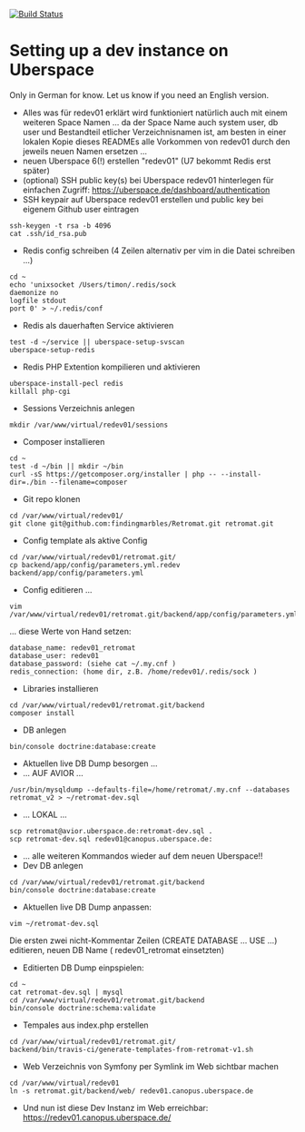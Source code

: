 [![Build Status](https://travis-ci.org/findingmarbles/Retromat.svg?branch=master)](https://travis-ci.org/findingmarbles/Retromat)

Setting up a dev instance on Uberspace
========

Only in German for know. Let us know if you need an English version.

* Alles was für redev01 erklärt wird funktioniert natürlich auch mit einem weiteren Space Namen ... da der Space Name auch system user, db user und Bestandteil etlicher Verzeichnisnamen ist, am besten in einer lokalen Kopie dieses READMEs alle Vorkommen von redev01 durch den jeweils neuen Namen ersetzen ...
* neuen Uberspace 6(!) erstellen "redev01" (U7 bekommt Redis erst später)
* (optional) SSH public key(s) bei Uberspace redev01 hinterlegen für einfachen Zugriff: https://uberspace.de/dashboard/authentication
* SSH keypair auf Uberspace redev01 erstellen und public key bei eigenem Github user eintragen
```
ssh-keygen -t rsa -b 4096
cat .ssh/id_rsa.pub 
```
* Redis config schreiben (4 Zeilen alternativ per vim in die Datei schreiben ...)
```
cd ~
echo 'unixsocket /Users/timon/.redis/sock
daemonize no
logfile stdout
port 0' > ~/.redis/conf
```
* Redis als dauerhaften Service aktivieren
```
test -d ~/service || uberspace-setup-svscan
uberspace-setup-redis 
```
* Redis PHP Extention kompilieren und aktivieren
```
uberspace-install-pecl redis
killall php-cgi
```
*  Sessions Verzeichnis anlegen
```
mkdir /var/www/virtual/redev01/sessions
```
* Composer installieren
```
cd ~
test -d ~/bin || mkdir ~/bin  
curl -sS https://getcomposer.org/installer | php -- --install-dir=./bin --filename=composer  
```
* Git repo klonen
```
cd /var/www/virtual/redev01/
git clone git@github.com:findingmarbles/Retromat.git retromat.git
```
* Config template als aktive Config
```
cd /var/www/virtual/redev01/retromat.git/
cp backend/app/config/parameters.yml.redev backend/app/config/parameters.yml
```
* Config editieren ...
```
vim /var/www/virtual/redev01/retromat.git/backend/app/config/parameters.yml
```
... diese Werte von Hand setzen:
```
database_name: redev01_retromat
database_user: redev01
database_password: (siehe cat ~/.my.cnf )
redis_connection: (home dir, z.B. /home/redev01/.redis/sock )
```
* Libraries installieren
```
cd /var/www/virtual/redev01/retromat.git/backend
composer install
```
* DB anlegen
```
bin/console doctrine:database:create
```
* Aktuellen live DB Dump besorgen ...
* ... AUF AVIOR ... 
```
/usr/bin/mysqldump --defaults-file=/home/retromat/.my.cnf --databases retromat_v2 > ~/retromat-dev.sql
```
*  ... LOKAL ... 
```
scp retromat@avior.uberspace.de:retromat-dev.sql .
scp retromat-dev.sql redev01@canopus.uberspace.de:
```
*  ... alle weiteren Kommandos wieder auf dem neuen Uberspace!!
* Dev DB anlegen
```
cd /var/www/virtual/redev01/retromat.git/backend
bin/console doctrine:database:create
```
* Aktuellen live DB Dump anpassen:
```
vim ~/retromat-dev.sql
```
Die ersten zwei nicht-Kommentar Zeilen (CREATE DATABASE ... USE ...) editieren, neuen DB Name ( redev01_retromat einsetzten)
* Editierten DB Dump einpspielen:
```
cd ~
cat retromat-dev.sql | mysql
cd /var/www/virtual/redev01/retromat.git/backend
bin/console doctrine:schema:validate
```
* Tempales aus index.php erstellen
```
cd /var/www/virtual/redev01/retromat.git/
backend/bin/travis-ci/generate-templates-from-retromat-v1.sh
```
* Web Verzeichnis von Symfony per Symlink im Web sichtbar machen
```
cd /var/www/virtual/redev01
ln -s retromat.git/backend/web/ redev01.canopus.uberspace.de
```

* Und nun ist diese Dev Instanz im Web erreichbar:
https://redev01.canopus.uberspace.de/